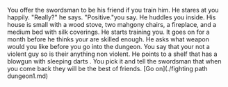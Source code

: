 You offer the swordsman to be his friend if you train him. He stares at you happily. "Really?" he says. "Positive."you say.
He huddles you inside. His house is small with a wood stove, two mahgony chairs, a fireplace, 
and a medium bed with silk coverings. He starts training you. 
It goes on for a month before he thinks your are skilled enough. He asks what weapon 
would you like before you go into the dungeon. 
You say that your not a violent guy so is their anything non violent. 
He points to a shelf that has a blowgun with sleeping darts . 
You pick it and tell the swordsman that when you come back they will be the best of friends.
 [Go on](./fighting path dungeon1.md)